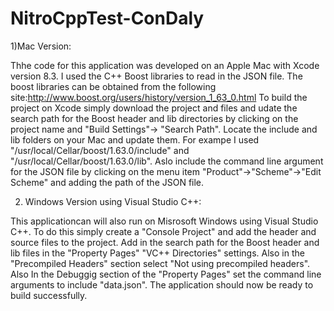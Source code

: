 # NitroCppTest-ConDaly

1)Mac Version:

Thhe code for this application was developed on an Apple Mac with Xcode version 8.3. I used the C++ Boost libraries to read in 
the JSON file. The boost libraries can be obtained from the following site:http://www.boost.org/users/history/version_1_63_0.html
To build the project on Xcode simply download the project and files and udate the search path for the Boost header and lib directories by clicking on 
the project name and "Build Settings"-> "Search Path". Locate the include and lib folders on your Mac and update them. For exampe I used 
"/usr/local/Cellar/boost/1.63.0/include" and "/usr/local/Cellar/boost/1.63.0/lib". 
Aslo include the command line argument for the JSON file by clicking on the menu item "Product"->"Scheme"->"Edit Scheme" and adding the path of the JSON file.


2) Windows Version using Visual Studio C++:

This applicationcan will also run on Misrosoft Windows using Visual Studio C++. To do this simply create a "Console Project" and add the header and source files
to the project. Add in the search path for the Boost header and lib files in the "Property Pages" "VC++ Directories" settings.
Also in the "Precompiled Headers" section select "Not using precompiled headers". Also In the Debuggig section of the "Property Pages" 
set the command line arguments to include "data.json". The application should now be ready to build successfully.

